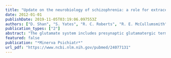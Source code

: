 ```yaml
---
title: "Update on the neurobiology of schizophrenia: a role for extracellular microdomains"
date: 2012-01-01
publishDate: 2019-11-05T03:19:06.097553Z
authors: ["D. Shan", "S. Yates", "R. C. Roberts", "R. E. McCullumsmith"]
publication_types: ["2"]
abstract: "The glutamate system includes presynaptic glutamatergic terminals, complex post-synaptic densities found on diverse types of neurons expressing glutamate receptors, as well as glutamate transporters and enzymes that facilitate the glutamate/glutamine cycle. Abnormalities of this system have been implicated in schizophrenia based on an accumulating body of evidence from postmortem, imaging, and preclinical studies. However, recent work has suggested that astrocytes may have more than a bystander role in the synchronization of neuronal responses in the brain. Converging evidence suggests that extrasynaptic glutamate microdomains are formed by astrocytes and may facilitate neuroplasticity via the modulation of extra-synaptic glutamate receptors on neuronal membranes within these domains. In this article the authors propose that the composition and localization of protein complexes in glutamate microdomains is abnormal in schizophrenia, leading to pathological neuroplastic changes in the structure and function of glutamate circuits in this illness."
featured: false
publication: "*Minerva Psichiatr*"
url_pdf: "https://www.ncbi.nlm.nih.gov/pubmed/24077131"
---
```


